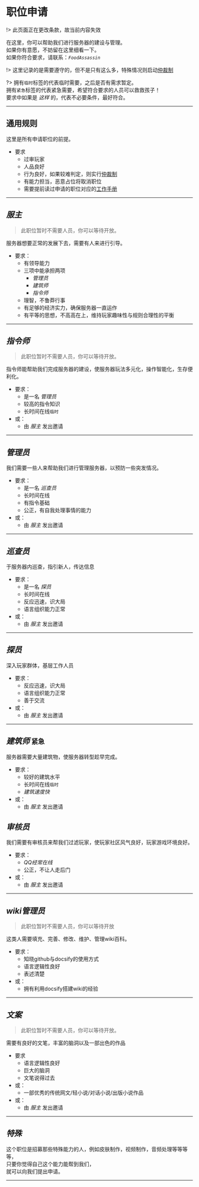 # 职位申请

!> 此页面正在更改条款，故当前内容失效

在这里，你可以帮助我们进行服务器的建设与管理。  
如果你有意愿，不妨留在这里细看一下。  
如果你符合要求，请联系：*`FoodAssassin`*

!> 这里记录的是需要遵守的，但不是只有这么多，特殊情况则启动[仲裁制](rule/trial.md)

?> 拥有`临时`标签的代表临时需要，之后是否有需求暂定。  
拥有`紧急`标签的代表紧急需要，希望符合要求的人员可以救救孩子！  
要求中如果是 *这样* 的，代表不必要条件，最好符合。

* * *

## 通用规则

这里是所有申请职位的前提。

* 要求
  * 过审玩家
  * 人品良好
  * 行为良好，如果较难判定，则实行[仲裁制](rule/trial.md)
  * 有能力担当，恶意占位将取消职位
  * 需要提前读过申请的职位对应的[工作手册](rule/workrule.md)

* * *

## *服主*
> 此职位暂时不需要人员，你可以等待开放。

服务器想要正常的发展下去，需要有人来进行引导。

* 要求：
  * 有领导能力
  * 三项中能承担两项
    * *管理员*
    * *建筑师*
    * *指令师*
  * 理智，不鲁莽行事
  * 有足够的经济实力，确保服务器一直运作
  * 有平等的思想，不高高在上，维持玩家趣味性与规则合理性的平衡

* * *

## *指令师*  
> 此职位暂时不需要人员，你可以等待开放。

指令师能帮助我们完成服务器的建设，使服务器玩法多元化，操作智能化，生存便利化。

* 要求：
  * 是一名 *管理员*
  * 较高的指令知识
  * 长时间在线`临时`
* 或：
  * 由 *服主* 发出邀请

* * *

## *管理员*

我们需要一些人来帮助我们进行管理服务器，以预防一些突发情况。

* 要求：
  * 是一名 *巡查员*
  * 长时间在线
  * 有指令基础
  * 公正，有自我处理事情的能力
* 或：
  * 由 *服主* 发出邀请

* * *

## *巡查员*

于服务器内巡查，指引新人，传达信息

* 要求：
  * 是一名 *探员*
  * 长时间在线
  * 反应迅速，识大局
  * 语言组织能力正常
* 或：
  * 由 *服主* 发出邀请

* * *

## *探员*

深入玩家群体，基层工作人员

* 要求：
  * 反应迅速，识大局
  * 语言组织能力正常
  * 善于交流
* 或：
  * 由 *服主* 发出邀请

* * *

## *建筑师* `紧急`

服务器需要大量建筑物，使服务器转型趁早完成。

* 要求：
  * 较好的建筑水平
  * 长时间在线`临时`
  * *建筑速度快*
* 或：
  * 由 *服主* 发出邀请

## *审核员*

我们需要有审核员来帮我们过滤玩家，使玩家社区风气良好，玩家游戏环境良好。

* 要求：
  * *QQ经常在线*
  * 公正，不让人走后门
* 或：
  * 由 *服主* 发出邀请

* * *

## *wiki管理员*
> 此职位暂时不需要人员，你可以等待开放

这类人需要填充、完善、修改、维护、管理wiki百科。

* 要求：
  * 知晓github与docsify的使用方式
  * 语言逻辑性良好
  * 表述清楚  
* 或：
  * 拥有利用docsify搭建wiki的经验

* * *

## *文案*  
> 此职位暂时不需要人员，你可以等待开放。

需要有良好的文笔，丰富的脑洞以及一部出色的作品

* 要求
  * 语言逻辑性良好
  * 巨大的脑洞
  * 文笔说得过去
* 或：
  * 一部优秀的传统网文/轻小说/对话小说/出版小说作品
* 或：
  * 由 *服主* 发出邀请

* * *

## *特殊*

这个职位是招募那些特殊能力的人，例如皮肤制作，视频制作，音频处理等等等等，  
只要你觉得自己这个能力能帮到我们，  
就可以向我们提出申请。

* * *
